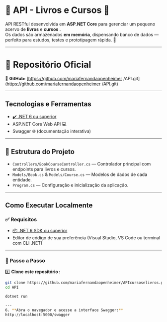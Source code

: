 # 🌸 API - Livros e Cursos 🌸

API RESTful desenvolvida em **ASP.NET Core** para gerenciar um pequeno acervo de **livros** e **cursos** .  
Os dados são armazenados **em memória**, dispensando banco de dados — perfeito para estudos, testes e prototipagem rápida. 🌷

---

# 🌼 Repositório Oficial

🔗 **GitHub:** [https://github.com/mariafernandaopenheimer
/API.git](https://github.com/mariafernandaopenheimer
/API.git)

---

##  Tecnologias e Ferramentas

- [✔️ .NET 6 ou superior](https://dotnet.microsoft.com/)
- ASP.NET Core Web API 💻
- Swagger 🌐 (documentação interativa)

---

## 📁 Estrutura do Projeto

- `Controllers/BookCourseController.cs` — Controlador principal com endpoints para livros e cursos.
- `Models/Book.cs` & `Models/Course.cs` — Modelos de dados de cada entidade.
- `Program.cs` — Configuração e inicialização da aplicação.

---

##  Como Executar Localmente

### ✅ Requisitos

- [📦 .NET 6 SDK ou superior](https://dotnet.microsoft.com/en-us/download/dotnet)
- Editor de código de sua preferência (Visual Studio, VS Code ou terminal com CLI .NET)

---

### 🌸 Passo a Passo

1️⃣ **Clone este repositório :**  
```bash
git clone https://github.com/mariafernandaopenheimer/APIcursoselivros.git
cd API

dotnet run

---
6. **Abra o navegador e acesse a interface Swagger:**
http://localhost:5000/swagger
